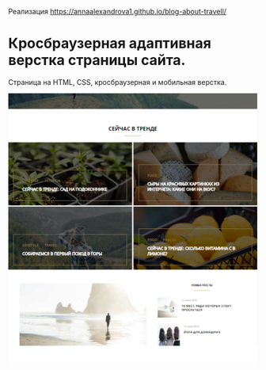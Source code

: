 Реализация  https://annaalexandrova1.github.io/blog-about-travell/

# Кросбраузерная адаптивная верстка страницы сайта.

Страница на HTML, CSS, кросбраузерная и мобильная верстка.

![](https://github.com/AnnaAlexandrova1/blog-about-travell/blob/main/images/Screen_for_readme.png)
